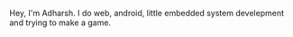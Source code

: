 Hey, I'm Adharsh.
I do web, android, little embedded system develepment and trying to make a game.



<!---
- 👋 Hi, I’m Adharsh
- 👀 I’m interested in web, game and software development
- 🌱 I’m currently learning TS, Python, Java, C, C#, C++ and Rust
- 💞️ I’m looking to collaborate on ... [For Now Nothing]
- 📫 How to reach me ... [For now no way]


adharshgamingyt/adharshgamingyt is a ✨ special ✨ repository because its `README.md` (this file) appears on your GitHub profile.
You can click the Preview link to take a look at your changes.
--->
